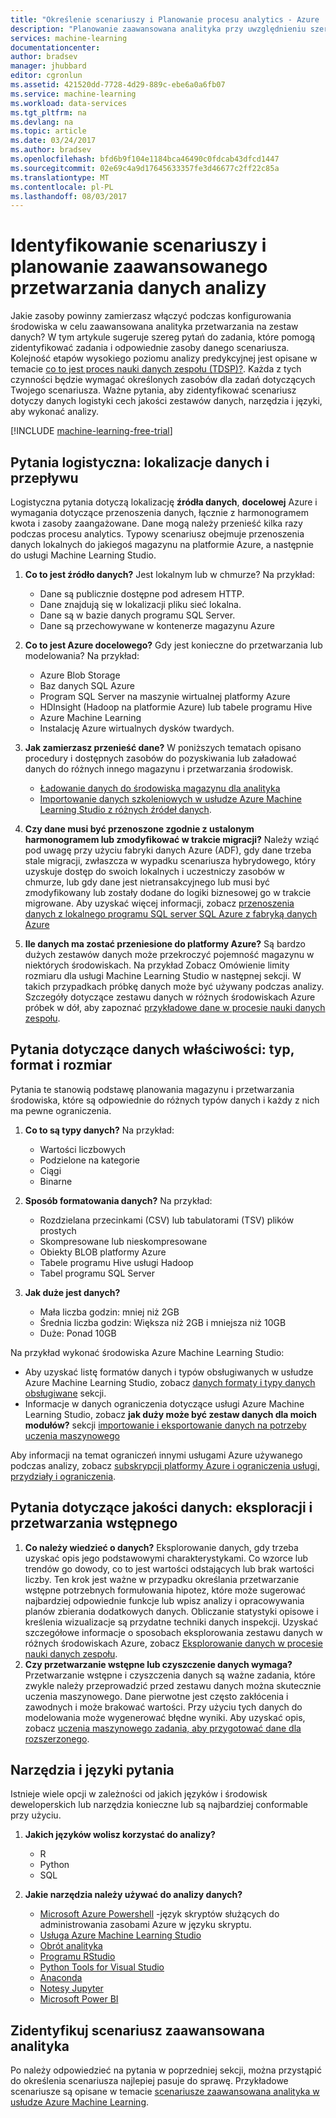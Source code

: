 ```yaml
---
title: "Określenie scenariuszy i Planowanie procesu analytics - Azure | Dokumentacja firmy Microsoft"
description: "Planowanie zaawansowana analityka przy uwzględnieniu szereg pytań klucza."
services: machine-learning
documentationcenter: 
author: bradsev
manager: jhubbard
editor: cgronlun
ms.assetid: 421520dd-7728-4d29-889c-ebe6a0a6fb07
ms.service: machine-learning
ms.workload: data-services
ms.tgt_pltfrm: na
ms.devlang: na
ms.topic: article
ms.date: 03/24/2017
ms.author: bradsev
ms.openlocfilehash: bfd6b9f104e1184bca46490c0fdcab43dfcd1447
ms.sourcegitcommit: 02e69c4a9d17645633357fe3d46677c2ff22c85a
ms.translationtype: MT
ms.contentlocale: pl-PL
ms.lasthandoff: 08/03/2017
---
```

# <a name="how-to-identify-scenarios-and-plan-for-advanced-analytics-data-processing"></a>Identyfikowanie scenariuszy i planowanie zaawansowanego przetwarzania danych analizy
Jakie zasoby powinny zamierzasz włączyć podczas konfigurowania środowiska w celu zaawansowana analityka przetwarzania na zestaw danych? W tym artykule sugeruje szereg pytań do zadania, które pomogą zidentyfikować zadania i odpowiednie zasoby danego scenariusza. Kolejność etapów wysokiego poziomu analizy predykcyjnej jest opisane w temacie [co to jest proces nauki danych zespołu (TDSP)?](data-science-process-overview.md). Każda z tych czynności będzie wymagać określonych zasobów dla zadań dotyczących Twojego scenariusza. Ważne pytania, aby zidentyfikować scenariusz dotyczy danych logistyki cech jakości zestawów danych, narzędzia i języki, aby wykonać analizy.

[!INCLUDE [machine-learning-free-trial](../../includes/machine-learning-free-trial.md)]

## <a name="logistic-questions-data-locations-and-movement"></a>Pytania logistyczna: lokalizacje danych i przepływu
Logistyczna pytania dotyczą lokalizację **źródła danych**, **docelowej** Azure i wymagania dotyczące przenoszenia danych, łącznie z harmonogramem kwota i zasoby zaangażowane. Dane mogą należy przenieść kilka razy podczas procesu analytics. Typowy scenariusz obejmuje przenoszenia danych lokalnych do jakiegoś magazynu na platformie Azure, a następnie do usługi Machine Learning Studio.

1. **Co to jest źródło danych?** Jest lokalnym lub w chmurze? Na przykład:
   
   * Dane są publicznie dostępne pod adresem HTTP.
   * Dane znajdują się w lokalizacji pliku sieć lokalna.
   * Dane są w bazie danych programu SQL Server.
   * Dane są przechowywane w kontenerze magazynu Azure
2. **Co to jest Azure docelowego?** Gdy jest konieczne do przetwarzania lub modelowania? Na przykład:
   
   * Azure Blob Storage
   * Baz danych SQL Azure
   * Program SQL Server na maszynie wirtualnej platformy Azure
   * HDInsight (Hadoop na platformie Azure) lub tabele programu Hive
   * Azure Machine Learning
   * Instalację Azure wirtualnych dysków twardych.
3. **Jak zamierzasz przenieść dane?** W poniższych tematach opisano procedury i dostępnych zasobów do pozyskiwania lub załadować danych do różnych innego magazynu i przetwarzania środowisk.
   
   * [Ładowanie danych do środowiska magazynu dla analityka](machine-learning-data-science-ingest-data.md)
   * [Importowanie danych szkoleniowych w usłudze Azure Machine Learning Studio z różnych źródeł danych](machine-learning-data-science-import-data.md).
4. **Czy dane musi być przenoszone zgodnie z ustalonym harmonogramem lub zmodyfikować w trakcie migracji?** Należy wziąć pod uwagę przy użyciu fabryki danych Azure (ADF), gdy dane trzeba stale migracji, zwłaszcza w wypadku scenariusza hybrydowego, który uzyskuje dostęp do swoich lokalnych i uczestniczy zasobów w chmurze, lub gdy dane jest nietransakcyjnego lub musi być zmodyfikowany lub zostały dodane do logiki biznesowej go w trakcie migrowane. Aby uzyskać więcej informacji, zobacz [przenoszenia danych z lokalnego programu SQL server SQL Azure z fabryką danych Azure](machine-learning-data-science-move-sql-azure-adf.md)
5. **Ile danych ma zostać przeniesione do platformy Azure?** Są bardzo dużych zestawów danych może przekroczyć pojemność magazynu w niektórych środowiskach. Na przykład Zobacz Omówienie limity rozmiaru dla usługi Machine Learning Studio w następnej sekcji. W takich przypadkach próbkę danych może być używany podczas analizy. Szczegóły dotyczące zestawu danych w różnych środowiskach Azure próbek w dół, aby zapoznać [przykładowe dane w procesie nauki danych zespołu](machine-learning-data-science-sample-data.md).

## <a name="data-characteristics-questions-type-format-and-size"></a>Pytania dotyczące danych właściwości: typ, format i rozmiar
Pytania te stanowią podstawę planowania magazynu i przetwarzania środowiska, które są odpowiednie do różnych typów danych i każdy z nich ma pewne ograniczenia.

1. **Co to są typy danych?** Na przykład:
   
   * Wartości liczbowych
   * Podzielone na kategorie
   * Ciągi
   * Binarne
2. **Sposób formatowania danych?** Na przykład:
   
   * Rozdzielana przecinkami (CSV) lub tabulatorami (TSV) plików prostych
   * Skompresowane lub nieskompresowane
   * Obiekty BLOB platformy Azure
   * Tabele programu Hive usługi Hadoop
   * Tabel programu SQL Server
3. **Jak duże jest danych?**
   
   * Mała liczba godzin: mniej niż 2GB
   * Średnia liczba godzin: Większa niż 2GB i mniejsza niż 10GB
   * Duże: Ponad 10GB

Na przykład wykonać środowiska Azure Machine Learning Studio:

* Aby uzyskać listę formatów danych i typów obsługiwanych w usłudze Azure Machine Learning Studio, zobacz [danych formaty i typy danych obsługiwane](machine-learning-data-science-import-data.md#data-formats-and-data-types-supported) sekcji.
* Informacje w danych ograniczenia dotyczące usługi Azure Machine Learning Studio, zobacz **jak duży może być zestaw danych dla moich modułów?** sekcji [importowanie i eksportowanie danych na potrzeby uczenia maszynowego](machine-learning-faq.md#machine-learning-studio-questions)

Aby informacji na temat ograniczeń innymi usługami Azure używanego podczas analizy, zobacz [subskrypcji platformy Azure i ograniczenia usługi, przydziały i ograniczenia](../azure-subscription-service-limits.md).

## <a name="data-quality-questions-exploration-and-pre-processing"></a>Pytania dotyczące jakości danych: eksploracji i przetwarzania wstępnego
1. **Co należy wiedzieć o danych?** Eksplorowanie danych, gdy trzeba uzyskać opis jego podstawowymi charakterystykami. Co wzorce lub trendów go dowody, co to jest wartości odstających lub brak wartości liczby. Ten krok jest ważne w przypadku określania przetwarzanie wstępne potrzebnych formułowania hipotez, które może sugerować najbardziej odpowiednie funkcje lub wpisz analizy i opracowywania planów zbierania dodatkowych danych. Obliczanie statystyki opisowe i kreślenia wizualizacje są przydatne techniki danych inspekcji. Uzyskać szczegółowe informacje o sposobach eksplorowania zestawu danych w różnych środowiskach Azure, zobacz [Eksplorowanie danych w procesie nauki danych zespołu](machine-learning-data-science-explore-data.md).
2. **Czy przetwarzanie wstępne lub czyszczenie danych wymaga?**
   Przetwarzanie wstępne i czyszczenia danych są ważne zadania, które zwykle należy przeprowadzić przed zestawu danych można skutecznie uczenia maszynowego. Dane pierwotne jest często zakłócenia i zawodnych i może brakować wartości. Przy użyciu tych danych do modelowania może wygenerować błędne wyniki. Aby uzyskać opis, zobacz [uczenia maszynowego zadania, aby przygotować dane dla rozszerzonego](machine-learning-data-science-prepare-data.md).

## <a name="tools-and-languages-questions"></a>Narzędzia i języki pytania
Istnieje wiele opcji w zależności od jakich języków i środowisk deweloperskich lub narzędzia konieczne lub są najbardziej conformable przy użyciu.

1. **Jakich języków wolisz korzystać do analizy?**  
   
   * R
   * Python
   * SQL
2. **Jakie narzędzia należy używać do analizy danych?**
   
   * [Microsoft Azure Powershell](/powershell/azure/overview) -język skryptów służących do administrowania zasobami Azure w języku skryptu.
   * [Usługa Azure Machine Learning Studio](machine-learning-what-is-ml-studio.md)
   * [Obrót analityka](http://www.revolutionanalytics.com/revolution-r-open)
   * [Programu RStudio](http://www.rstudio.com)
   * [Python Tools for Visual Studio](http://microsoft.github.io/PTVS/)
   * [Anaconda](https://www.continuum.io/why-anaconda)
   * [Notesy Jupyter](http://jupyter.org/)
   * [Microsoft Power BI](http://powerbi.microsoft.com)

## <a name="identify-your-advanced-analytics-scenario"></a>Zidentyfikuj scenariusz zaawansowana analityka
Po należy odpowiedzieć na pytania w poprzedniej sekcji, można przystąpić do określenia scenariusza najlepiej pasuje do sprawę. Przykładowe scenariusze są opisane w temacie [scenariusze zaawansowana analityka w usłudze Azure Machine Learning](machine-learning-data-science-plan-sample-scenarios.md).

